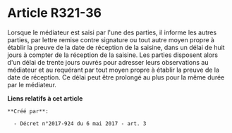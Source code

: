 # Article R321-36

Lorsque le médiateur est saisi par l'une des parties, il informe les autres parties, par lettre remise contre signature ou
tout autre moyen propre à établir la preuve de la date de réception de la saisine, dans un délai de huit jours à compter de
la réception de la saisine. Les parties disposent alors d'un délai de trente jours ouvrés pour adresser leurs observations au
médiateur et au requérant par tout moyen propre à établir la preuve de la date de réception. Ce délai peut être prolongé au
plus pour la même durée par le médiateur.

**Liens relatifs à cet article**

	**Créé par**:

	  - Décret n°2017-924 du 6 mai 2017 - art. 3
